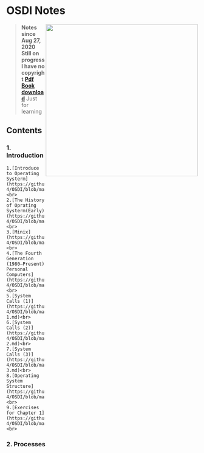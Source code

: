 # OSDI Notes
<img src="Chapter/Sources/TitleOSDI.png" align="right" weight="300" height="400"/>

> **Notes since Aug 27, 2020**
> **Still on progress** 
> **I have no copyright**
> **[Pdf Book download](https://github.com/Angold-4/OSDI/raw/master/Operating%20Systems%20Design%20and%20Implementation%2C%203rd%20Edition.pdf)** Just for learning

## Contents
### 1. Introduction
    1.[Introduce to Operating Systerm](https://github.com/Angold-4/OSDI/blob/master/Chapter/Chapter1/1OS.md)<br>
    2.[The History of Oprating Systerm(Early)](https://github.com/Angold-4/OSDI/blob/master/Chapter/Chapter1/2HSE.md)<br>
    3.[Minix](https://github.com/Angold-4/OSDI/blob/master/Chapter/Chapter1/3MINIX.md)<br>
    4.[The Fourth Generation (1980–Present) Personal Computers](https://github.com/Angold-4/OSDI/blob/master/Chapter/Chapter1/4MCOS.md)<br>
    5.[System Calls (1)](https://github.com/Angold-4/OSDI/blob/master/Chapter/Chapter1/5Syscall-1.md)<br>
    6.[System Calls (2)](https://github.com/Angold-4/OSDI/blob/master/Chapter/Chapter1/6Syscall-2.md)<br>
    7.[System Calls (3)](https://github.com/Angold-4/OSDI/blob/master/Chapter/Chapter1/7Syscall-3.md)<br>
    8.[Operating System Structure](https://github.com/Angold-4/OSDI/blob/master/Chapter/Chapter1/8OStruc.md)<br>
    9.[Exercises for Chapter 1](https://github.com/Angold-4/OSDI/blob/master/Chapter/Chapter1/9Exercises.md)<br>

### 2. Processes
